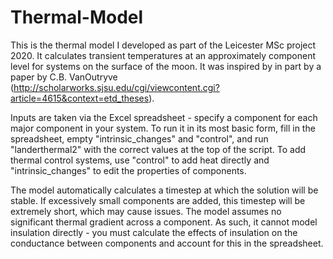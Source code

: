 # Thermal-Model

This is the thermal model I developed as part of the Leicester MSc project 2020. It calculates transient temperatures at an approximately component level for systems on the surface of the moon. It was inspired by in part by a paper by C.B. VanOutryve (http://scholarworks.sjsu.edu/cgi/viewcontent.cgi?article=4615&context=etd_theses).


Inputs are taken via the Excel spreadsheet - specify a component for each major component in your system. To run it in its most basic form, fill in the spreadsheet, empty "intrinsic_changes" and "control", and run "landerthermal2" with the correct values at the top of the script. To add thermal control systems, use "control" to add heat directly and "intrinsic_changes" to edit the properties of components.

The model automatically calculates a timestep at which the solution will be stable. If excessively small components are added, this timestep will be extremely short, which may cause issues. 
The model assumes no significant thermal gradient across a component. As such, it cannot model insulation directly - you must calculate the effects of insulation on the conductance between components and account for this in the spreadsheet.
